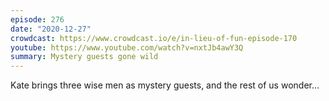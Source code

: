 ```yaml
---
episode: 276
date: "2020-12-27"
crowdcast: https://www.crowdcast.io/e/in-lieu-of-fun-episode-170
youtube: https://www.youtube.com/watch?v=nxtJb4awY3Q
summary: Mystery guests gone wild
---
```

Kate brings three wise men as mystery guests, and the rest of us wonder...

